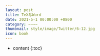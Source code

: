 ```yaml
---
layout: post
title: TeX与Word
date: 2021-5-1 00:00:00 +0800
category: ~~~~
thumbnail: style/image/Twitter/6-12.jpg
icon: book
---
```



* content
{:toc}



